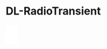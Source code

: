 # DL-RadioTransient
![2D1D](https://github.com/bjmch/DL-RadioTransient/blob/master/gif/1/12/Noise0/2D1D/animationTrans_31_250.gif)
